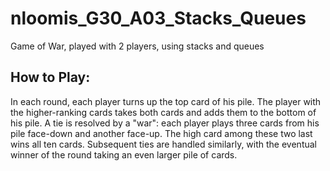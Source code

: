 # nloomis_G30_A03_Stacks_Queues

Game of War, played with 2 players, using stacks and queues

## How to Play:
In each round, each player turns up the top card of his pile. The player with the higher-ranking cards takes both cards and adds them to the bottom of his pile. A tie is resolved by a "war": each player plays three cards from his pile face-down and another face-up. The high card among these two last wins all ten cards. Subsequent ties are handled similarly, with the eventual winner of the round taking an even larger pile of cards. 
